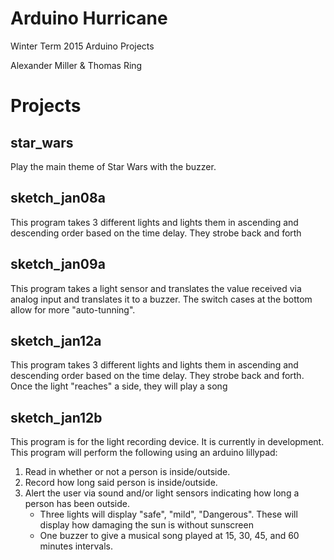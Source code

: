 # Arduino Hurricane

Winter Term 2015 Arduino Projects

Alexander Miller & Thomas Ring

# Projects
## star_wars
Play the main theme of Star Wars with the buzzer.

## sketch_jan08a
This program takes 3 different lights and lights them in ascending and descending order based on the time delay. They strobe back and forth

## sketch_jan09a
This program takes a light sensor and translates the value received via analog input and translates it to a buzzer. The switch cases at the bottom allow for more "auto-tunning".

## sketch_jan12a
This program takes 3 different lights and lights them in ascending and descending order based on the time delay. They strobe back and forth. Once the light "reaches" a side, they will play a song

## sketch_jan12b
This program is for the light recording device. It is currently in development. 
This program will perform the following using an arduino lillypad:
1. Read in whether or not a person is inside/outside.
2. Record how long said person is inside/outside.
3. Alert the user via sound and/or light sensors indicating how long a person has been outside.
   - Three lights will display "safe", "mild", "Dangerous". These will display how damaging the sun is without sunscreen
   - One buzzer to give a musical song played at 15, 30, 45, and 60 minutes intervals.
